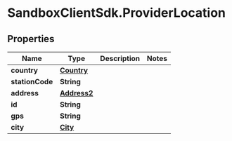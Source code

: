 # SandboxClientSdk.ProviderLocation

## Properties
Name | Type | Description | Notes
------------ | ------------- | ------------- | -------------
**country** | [**Country**](Country.md) |  | 
**stationCode** | **String** |  | 
**address** | [**Address2**](Address2.md) |  | 
**id** | **String** |  | 
**gps** | **String** |  | 
**city** | [**City**](City.md) |  | 
